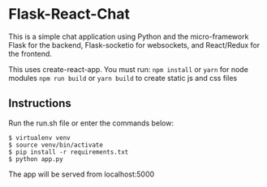 # Flask-React-Chat
This is a simple chat application using Python and the
micro-framework Flask for the backend, Flask-socketio for websockets,
and React/Redux for the frontend.

This uses create-react-app. You must run:
`npm install` or `yarn` for node modules
`npm run build` or `yarn build` to create static js and css files

## Instructions
Run the run.sh file or enter the commands below:

```
$ virtualenv venv
$ source venv/bin/activate
$ pip install -r requirements.txt
$ python app.py
```
The app will be served from localhost:5000
